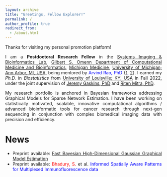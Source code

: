 ```yaml
---
layout: archive
title: "Greetings, Fellow Explorer!"
permalink: /
author_profile: true
redirect_from: 
  - /about.html
---
```

 
<span style="text-align: justify"> 

Thanks for visiting my personal promotion platform! 

I am a **Postdoctoral Research Fellow**  in the <span style ="color:blue">[Systems Imaging & Bioinformatics Lab](https://sibl.lab.medicine.umich.edu/)</span>, <span style = "color:blue">[Gilbert S. Omenn Department of Computational Medicine and Bioinformatics](https://medschool.umich.edu/departments/computational-medicine-bioinformatics)</span>,  <span style = "color:blue">[Michigan Medicine](https://www.uofmhealth.org/)</span>, <span style = "color:blue">[University of Michigan; Ann Arbor, MI, USA](https://umich.edu/)</span>, being mentored by <span style ="color:blue;">Arvind Rao, PhD </span> \{<span style ="color:blue">[1](https://sph.umich.edu/faculty-profiles/rao-arvind.html), [2](https://medschool.umich.edu/profile/5596/arvind-rao)</span>\}. I earned my _Ph.D._ in _Biostatistics_ from <span style ="color:blue">[University of Louisville; KY, USA](https://louisville.edu/)</span> in Fall 2022, under the joint supervision of <span style ="color:blue">[Jeremy Gaskins, PhD](https://louisville.edu/sphis/directory/jeremy-gaskins-phd)</span> and <span style ="color:blue">[Riten Mitra, PhD](https://louisville.edu/sphis/directory/riten-mitra)</span>. 

My research portfolio is anchored in Bayesian frameworks addressing Graphical Models for Sparse Network Estimation. I have been working on statistically motivated, scalable, innovative computational algorithms / advanced bioinformatic tools for cancer research through next-gen sequencing in conjunction with complex biomedical imaging data with precision and efficiency.


# News

* Preprint available: <span style ="color:blue"> [Fast Bayesian High-Dimensional Gaussian Graphical Model Estimation](https://arxiv.org/abs/2308.02713) </span>
* Preprint available: <span style="text-align: justify"> <span style ="color:red">Bhadury, S.</span> et al. <span style ="color:blue"> Informed Spatially Aware Patterns for Multiplexed Immunofluorescence data  </span>

